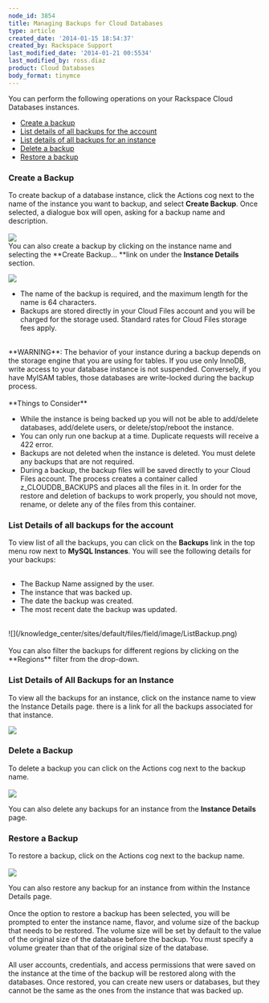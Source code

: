 ```yaml
---
node_id: 3854
title: Managing Backups for Cloud Databases
type: article
created_date: '2014-01-15 18:54:37'
created_by: Rackspace Support
last_modified_date: '2014-01-21 00:5534'
last_modified_by: ross.diaz
product: Cloud Databases
body_format: tinymce
---
```


You can perform the following operations on your Rackspace Cloud
Databases instances.

-   [Create a backup](#CreateBackup)
-   [List details of all backups for the account](#ListDetails)
-   [List details of all backups for an instance](#ListDetailsInstance)
-   [Delete a backup](#DeletingBackups)
-   [Restore a backup](#RestoringBackups)

### 

### Create a Backup

To create backup of a database instance, click the Actions cog next to
the name of the instance you want to backup, and select **Create
Backup**.  Once selected, a dialogue box will open, asking for a backup
name and description.<br>
<br>
![](/knowledge_center/sites/default/files/field/image/CreateBackup.png)<br>
You can also create a backup by clicking on the instance name and
selecting the **Create Backup... **link on under the **Instance
Details** section.

![](/knowledge_center/sites/default/files/field/image/InstanceDetails.png)

-   The name of the backup is required, and the maximum length for the
    name is 64 characters.
-   Backups are stored directly in your Cloud Files account and you will
    be charged for the storage used.  Standard rates for Cloud Files
    storage fees apply. 

<br>
**WARNING**:  The behavior of your instance during a backup depends on
the storage engine that you are using for tables.  If you use only
InnoDB, write access to your database instance is not suspended. 
Conversely, if you have MyISAM tables, those databases are write-locked
during the backup process.<br>
<br>
**Things to Consider**

-   While the instance is being backed up you will not be able to
    add/delete databases, add/delete users, or delete/stop/reboot the
    instance.
-   You can only run one backup at a time. Duplicate requests will
    receive a 422 error.
-   Backups are not deleted when the instance is deleted. You must
    delete any backups that are not required.
-   During a backup, the backup files will be saved directly to your
    Cloud Files account. The process creates a container called
    z\_CLOUDDB\_BACKUPS and places all the files in it. In order for the
    restore and deletion of backups to work properly, you should not
    move, rename, or delete any of the files from this container.

### List Details of all backups for the account

To view list of all the backups, you can click on the **Backups** link
in the top menu row next to **MySQL Instances**. You will see the
following details for your backups:<br>
<br>

-   The Backup Name assigned by the user.
-   The instance that was backed up.
-   The date the backup was created. 
-   The most recent date the backup was updated.

<br>
![](/knowledge_center/sites/default/files/field/image/ListBackup.png)<br>
<br>
You can also filter the backups for different regions by clicking on the
**Regions** filter from the drop-down.<br>

### List Details of All Backups for an Instance

To view all the backups for an instance, click on the instance name to
view the Instance Details page.  there is a link for all the backups
associated for that instance.

![](/knowledge_center/sites/default/files/field/image/ListDetailsInstance.png)

### Delete a Backup

To delete a backup you can click on the Actions cog next to the backup
name.<br>
<br>
![](/knowledge_center/sites/default/files/field/image/InstanceBackups.png)

You can also delete any backups for an instance from the **Instance
Details** page.

### Restore a Backup

To restore a backup, click on the Actions cog next to the backup name.<br>
<br>
![](/knowledge_center/sites/default/files/field/image/RestoreBackup.png)

You can also restore any backup for an instance from within the Instance
Details page.<br>
<br>
Once the option to restore a backup has been selected, you will be
prompted to enter the instance name, flavor, and volume size of the
backup that needs to be restored.  The volume size will be set by
default to the value of the original size of the database before the
backup.  You must specify a volume greater than that of the original
size of the database.<br>
<br>
All user accounts, credentials, and access permissions that were saved
on the instance at the time of the backup will be restored along with
the databases. Once restored, you can create new users or databases, but
they cannot be the same as the ones from the instance that was backed
up.<br>
<br>


